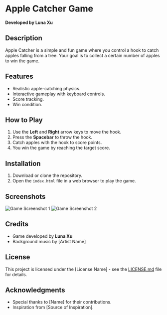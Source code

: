 # Apple Catcher Game

**Developed by Luna Xu**

## Description
Apple Catcher is a simple and fun game where you control a hook to catch apples falling from a tree. Your goal is to collect a certain number of apples to win the game.

## Features
- Realistic apple-catching physics.
- Interactive gameplay with keyboard controls.
- Score tracking.
- Win condition.

## How to Play
1. Use the **Left** and **Right** arrow keys to move the hook.
2. Press the **Spacebar** to throw the hook.
3. Catch apples with the hook to score points.
4. You win the game by reaching the target score.

## Installation
1. Download or clone the repository.
2. Open the `index.html` file in a web browser to play the game.

## Screenshots
![Game Screenshot 1](screenshot1.png)
![Game Screenshot 2](screenshot2.png)

## Credits
- Game developed by **Luna Xu**
- Background music by [Artist Name]

## License
This project is licensed under the [License Name] - see the [LICENSE.md](LICENSE.md) file for details.

## Acknowledgments
- Special thanks to [Name] for their contributions.
- Inspiration from [Source of Inspiration].


